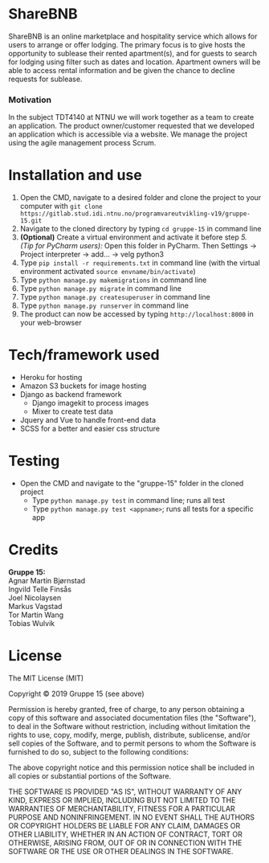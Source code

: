 # ShareBNB
ShareBNB is an online marketplace and hospitality service which allows for users to arrange or offer lodging. The primary focus is to give hosts the opportunity to sublease their rented apartment(s), and for guests to search for lodging using filter such as dates and location. Apartment owners will be able to access rental information and be given the chance to decline requests for sublease.

### Motivation
In the subject TDT4140 at NTNU we will work together as a team to create an application. The product owner/customer requested that we developed an application which is accessible via a website. We manage the project using the agile management process Scrum.


# Installation and use
1. Open the CMD, navigate to a desired folder and clone the project to your computer with `git clone https://gitlab.stud.idi.ntnu.no/programvareutvikling-v19/gruppe-15.git`
2. Navigate to the cloned directory by typing `cd gruppe-15` in command line
3. **(Optional)** Create a virtual environment and activate it before step *5.*<br>
*(Tip for PyCharm users):* Open this folder in PyCharm. Then Settings -> Project interpreter -> add... -> velg python3
5. Type `pip install -r requirements.txt` in command line (with the virtual environment activated `source envname/bin/activate`)
6. Type `python manage.py makemigrations` in command line
7. Type `python manage.py migrate` in command line
8. Type `python manage.py createsuperuser` in command line
9. Type `python manage.py runserver` in command line
10. The product can now be accessed by typing `http://localhost:8000` in your web-browser 

# Tech/framework used
*  Heroku for hosting
*  Amazon S3 buckets for image hosting
*  Django as backend framework
    *  Django imagekit to process images
    *  Mixer to create test data
*  Jquery and Vue to handle front-end data
*  SCSS for a better and easier css structure

# Testing
* Open the CMD and navigate to the "gruppe-15" folder in the cloned project
    * Type `python manage.py test` in command line; runs all test
    * Type `python manage.py test <appname>`; runs all tests for a specific app

# Credits
**Gruppe 15:**<br>
Agnar Martin Bjørnstad<br>
Ingvild Telle Finsås<br>
Joel Nicolaysen<br>
Markus Vagstad<br>
Tor Martin Wang<br>
Tobias Wulvik<br>

# License
The MIT License (MIT)

Copyright © 2019 Gruppe 15 (see above)

Permission is hereby granted, free of charge, to any person obtaining a copy of this software and associated documentation files (the "Software"), to deal in the Software without restriction, including without limitation the rights to use, copy, modify, merge, publish, distribute, sublicense, and/or sell copies of the Software, and to permit persons to whom the Software is furnished to do so, subject to the following conditions:

The above copyright notice and this permission notice shall be included in all copies or substantial portions of the Software.

THE SOFTWARE IS PROVIDED "AS IS", WITHOUT WARRANTY OF ANY KIND, EXPRESS OR IMPLIED, INCLUDING BUT NOT LIMITED TO THE WARRANTIES OF MERCHANTABILITY, FITNESS FOR A PARTICULAR PURPOSE AND NONINFRINGEMENT. IN NO EVENT SHALL THE AUTHORS OR COPYRIGHT HOLDERS BE LIABLE FOR ANY CLAIM, DAMAGES OR OTHER LIABILITY, WHETHER IN AN ACTION OF CONTRACT, TORT OR OTHERWISE, ARISING FROM, OUT OF OR IN CONNECTION WITH THE SOFTWARE OR THE USE OR OTHER DEALINGS IN THE SOFTWARE.